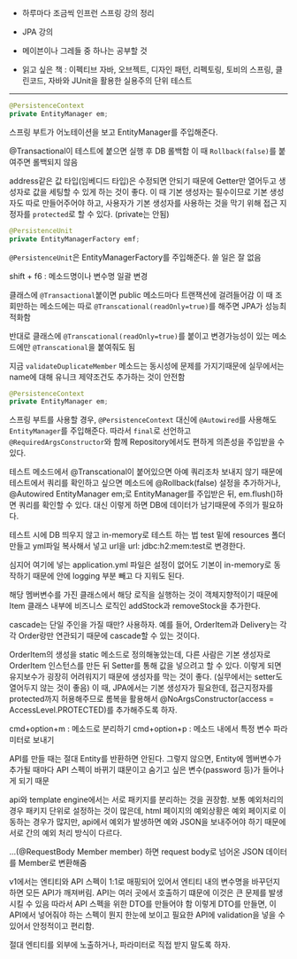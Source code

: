 - 하루마다 조금씩 인프런 스프링 강의 정리

- JPA 강의

- 메이븐이나 그레들 중 하나는 공부할 것  

- 읽고 싶은 책 : 이펙티브 자바, 오브젝트, 디자인 패턴, 리펙토링, 토비의 스프링, 클린코드, 자바와 JUnit을 활용한 실용주의 단위 테스트

--------------------------------------------------------------

```java
@PersistenceContext
private EntityManager em;
```
스프링 부트가 어노테이션을 보고 EntityManager를 주입해준다.

@Transactional이 테스트에 붙으면 실행 후 DB 롤백함
이 때 `Rollback(false)`를 붙여주면 롤백되지 않음

address같은 값 타입(임베디드 타입)은 수정되면 안되기 때문에 Getter만 열어두고 생성자로 값을 세팅할 수 있게 하는 것이 좋다. 이 때 기본 생성자는 필수이므로 기본 생성자도 따로 만들어주어야 하고, 사용자가 기본 생성자를 사용하는 것을 막기 위해 접근 지정자를 `protected`로 할 수 있다. (private는 안됨)
 
```java
@PersistenceUnit
private EntityManagerFactory emf;
```
`@PersistenceUnit`은 EntityManagerFactory를 주입해준다. 쓸 일은 잘 없음


shift + f6 : 메소드명이나 변수명 일괄 변경

클래스에 `@Transactional`붙이면 public 메소드마다 트랜잭션에 걸려들어감
이 때 조회만하는 메소드에는 따로 `@Transcational(readOnly=true)`를 해주면 JPA가 성능최적화함

반대로 클래스에 `@Transcational(readOnly=true)`를 붙이고 변경가능성이 있는 메소드에만 `@Transcational`을 붙여줘도 됨

지금 `validateDuplicateMember` 메소드는 동시성에 문제를 가지기때문에 실무에서는 name에 대해 유니크 제약조건도 추가하는 것이 안전함

```java
@PersistenceContext
private EntityManager em;
```

스프링 부트를 사용할 경우, `@PersistenceContext` 대신에 `@Autowired`를 사용해도 `EntityManager`를 주입해준다. 따라서 `final`로 선언하고 `@RequiredArgsConstructor`와 함께 Repository에서도 편하게 의존성을 주입받을 수 있다.


테스트 메소드에서 @Transcational이 붙어있으면 아예 쿼리조차 보내지 않기 때문에
테스트에서 쿼리를 확인하고 싶으면 메소드에 @Rollback(false) 설정을 추가하거나,
@Autowired EntityManager em;로 EntityManager를 주입받은 뒤, em.flush()하면 쿼리를 확인할 수 있다.
대신 이렇게 하면 DB에 데이터가 남기때문에 주의가 필요하다.

테스트 시에 DB 띄우지 않고 in-memory로 테스트 하는 법
test 밑에 resources 폴더 만들고 yml파일 복사해서 넣고 url을 url: jdbc:h2:mem:test로 변경한다. 

심지어 여기에 넣는 application.yml 파일은 설정이 없어도 기본이 in-memory로 동작하기 때문에 안에 logging 부분 빼고 다 지워도 된다. 

해당 멤버변수를 가진 클래스에서 해당 로직을 실행하는 것이 객체지향적이기 때문에 Item 클래스 내부에 비즈니스 로직인 addStock과 removeStock을 추가한다.

cascade는 단일 주인을 가질 때만? 사용하자. 예를 들어, OrderItem과 Delivery는 각각 Order랑만 연관되기 때문에 cascade할 수 있는 것이다. 

OrderItem의 생성을 static 메소드로 정의해놓았는데, 다른 사람은 기본 생성자로 OrderItem 인스턴스를 만든 뒤 Setter를 통해 값을 넣으려고 할 수 있다. 이렇게 되면 유지보수가 굉장히 어려워지기 때문에 생성자를 막는 것이 좋다. (실무에서는 setter도 열어두지 않는 것이 좋음) 이 때, JPA에서는 기본 생성자가 필요한데, 접근지정자를 protected까지 허용해주므로 롬복을 활용해서 @NoArgsConstructor(access = AccessLevel.PROTECTED)를 추가해주도록 하자.


cmd+option+m : 메소드로 분리하기
cmd+option+p : 메소드 내에서 특정 변수 파라미터로 보내기


API를 만들 때는 절대 Entity를 반환하면 안된다.
그렇지 않으면, Entity에 멤버변수가 추가될 때마다 API 스펙이 바뀌기 떄문이고 숨기고 싶은 변수(password 등)가 들어나게 되기 때문


api와 template engine에서는 서로 패키지를 분리하는 것을 권장함. 보통 예외처리의 경우 패키지 단위로 설정하는 것이 많은데, html 페이지의 예외상황은 예외 페이지로 이동하는 경우가 많지만, api에서 예외가 발생하면 예와 JSON을 보내주어야 하기 때문에 서로 간의 예외 처리 방식이 다르다.

...(@RequestBody Member member)
하면 request body로 넘어온 JSON 데이터를 Member로 변환해줌

v1에서는 엔티티와 API 스펙이 1:1로 매핑되어 있어서 엔티티 내의 변수명을 바꾸던지 하면 모든 API가 깨져버림. API는 여러 곳에서 호출하기 떄문에 이것은 큰 문제를 발생시킬 수 있음
따라서 API 스펙을 위한 DTO를 만들어야 함
이렇게 DTO를 만들면, 이 API에서 넣어줘야 하는 스펙이 뭔지 한눈에 보이고 필요한 API에 validation을 넣을 수 있어서 안정적이고 편리함. 

절대 엔티티를 외부에 노출하거나, 파라미터로 직접 받지 말도록 하자. 